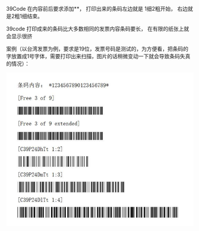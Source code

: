 39Code  在内容前后要求添加**， 
打印出来的条码左边就是 1细2粗开始， 右边就是2粗1细结束。

39code 打印成来的条码比大多数相同的发票内容条码要长， 在有限的纸张上就会显示很挤

案例（以台湾发票为例，要求是19位，发票号码是测试的，为方便看，把条码的字放置成1号字体，需要打印出来扫描，图片的话稍微变动一下就会导致条码失真的情况）：

 ![image](https://github.com/duanbi/39CodeFonts/blob/master/barcodeimage.jpg)

